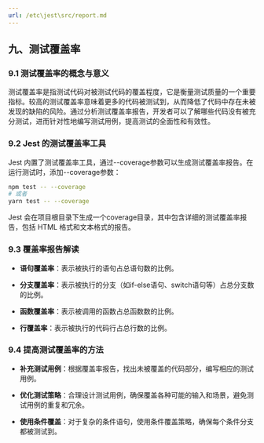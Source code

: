 ```yaml
---
url: /etc\jest\src/report.md
---
```

## 九、测试覆盖率

### 9.1 测试覆盖率的概念与意义

测试覆盖率是指测试代码对被测试代码的覆盖程度，它是衡量测试质量的一个重要指标。较高的测试覆盖率意味着更多的代码被测试到，从而降低了代码中存在未被发现的缺陷的风险。通过分析测试覆盖率报告，开发者可以了解哪些代码没有被充分测试，进而针对性地编写测试用例，提高测试的全面性和有效性。

### 9.2 Jest 的测试覆盖率工具

Jest 内置了测试覆盖率工具，通过--coverage参数可以生成测试覆盖率报告。在运行测试时，添加--coverage参数：

```sh
npm test -- --coverage
# 或者
yarn test -- --coverage
```

Jest 会在项目根目录下生成一个coverage目录，其中包含详细的测试覆盖率报告，包括 HTML 格式和文本格式的报告。

### 9.3 覆盖率报告解读

* **语句覆盖率**：表示被执行的语句占总语句数的比例。

- **分支覆盖率**：表示被执行的分支（如if-else语句、switch语句等）占总分支数的比例。

* **函数覆盖率**：表示被调用的函数占总函数数的比例。

- **行覆盖率**：表示被执行的代码行占总行数的比例。

### 9.4 提高测试覆盖率的方法

* **补充测试用例**：根据覆盖率报告，找出未被覆盖的代码部分，编写相应的测试用例。

- **优化测试策略**：合理设计测试用例，确保覆盖各种可能的输入和场景，避免测试用例的重复和冗余。

* **使用条件覆盖**：对于复杂的条件语句，使用条件覆盖策略，确保每个条件分支都被测试到。
